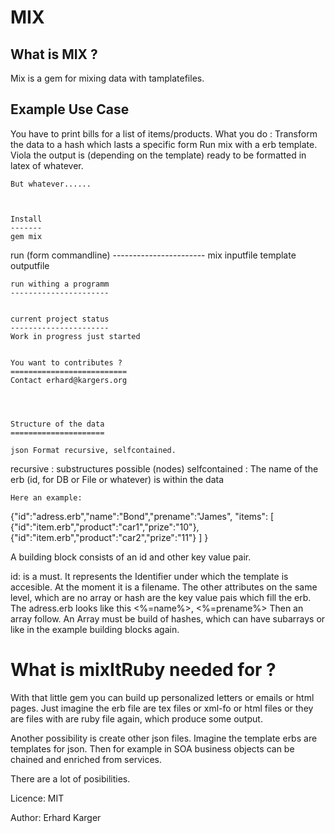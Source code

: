 MIX
===

What is MIX ?
-------------
Mix is a gem for mixing data with tamplatefiles.

Example Use Case
----------------
You have to print bills for a list of items/products.
What you do :
    Transform the data to a hash which lasts a specific form
Run mix with a erb template. Viola the output is (depending on the template)
    ready to be formatted in latex of whatever.

    But whatever...... 



    Install
    -------
    gem mix

run (form commandline)
    -----------------------
    mix inputfile template outputfile


    run withing a programm
    ----------------------


    current project status 
    ----------------------
    Work in progress just started


    You want to contributes ?
    ==========================
    Contact erhard@kargers.org




    Structure of the data
    =====================

    json Format recursive, selfcontained.

recursive      : substructures possible (nodes)
    selfcontained  : The name of the erb (id, for DB or File or whatever) is within the data

    Here an example:

{"id":"adress.erb","name":"Bond","prename":"James",
    "items":
        [
        {"id":"item.erb","product":"car1","prize":"10"},
        {"id":"item.erb","product":"car2","prize":"11"}
    ]
}

A building block consists of an id and other key value pair.

id: is a must. It represents the Identifier under which the template is accesible.
At the moment it is a filename. The other attributes on the same level, which are no array or hash are 
the key value pais which fill the erb.
The adress.erb looks like this
<%=name%>, <%=prename%>
Then an array follow. An Array must be build of hashes, which can have subarrays or like in the example building blocks again.


What is mixItRuby needed for ?
==============================
With that little gem you can build up personalized letters or emails or html pages.
Just imagine the erb file are tex files or xml-fo or html files or they are files with are ruby file again, which produce some output.

Another possibility is create other json files. Imagine the template erbs are templates for json. Then for example in SOA business objects can be  chained and enriched from services. 

There are a lot of posibilities.




Licence:
MIT

Author:
Erhard Karger
